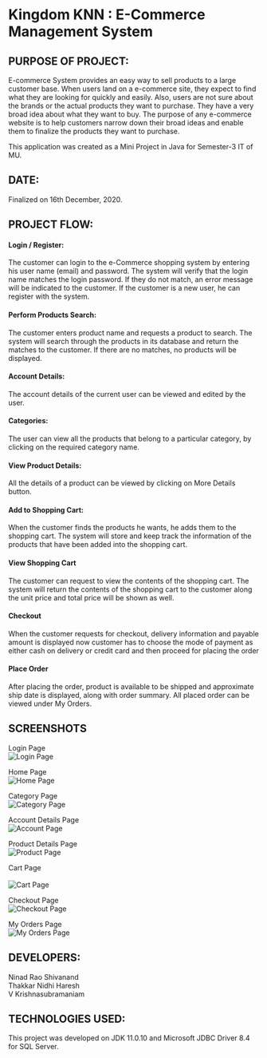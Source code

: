 # Kingdom KNN : E-Commerce Management System

## PURPOSE OF PROJECT: 

E-commerce System provides an easy way to sell products to a large customer base. When users land on a e-commerce site, they expect to find what they are looking for quickly and easily. Also, users are not sure about the brands or the actual products they want to purchase. They have a very broad idea about what they want to buy. The purpose of any e-commerce website is to help customers narrow down their broad ideas and enable them to finalize the products they want to purchase.

This application was created as a Mini Project in Java for Semester-3 IT of MU.

## DATE:

Finalized on 16th December, 2020.

## PROJECT FLOW:

#### Login / Register: 
The customer can login to the e-Commerce shopping system by entering his user name (email) and password. The system will verify that the login name matches the login password. If they do not match, an error message will be indicated to the customer. If the customer is a new user, he can register with the system. 

#### Perform Products Search:
The customer enters product name and requests a product to search. The system will search through the products in its database and return the matches to the customer. If there are no matches, no products will be displayed.

#### Account Details:
The account details of the current user can be viewed and edited by the user.

#### Categories:
The user can view all the products that belong to a particular category, by clicking on the required category name.

#### View Product Details:
All the details of a product can be viewed by clicking on More Details button.

#### Add to Shopping Cart:
When the customer finds the products he wants, he adds them to the shopping cart. The system will store and keep track the information of the products that have been added into the shopping cart. 

#### View Shopping Cart 
The customer can request to view the contents of the shopping cart. The system will return the contents of the shopping cart to the customer along the unit price and total price will be shown as well. 

#### Checkout
When the customer requests for checkout, delivery information and payable amount is displayed now customer has to choose the mode of payment as either cash on delivery or credit card and then proceed for placing the order

#### Place Order
After placing the order, product is available to be shipped and approximate ship date is displayed, along with order summary. All placed order can be viewed under My Orders.

## SCREENSHOTS

Login Page<br>
![Login Page](/Images/1.jpg)

Home Page<br>
![Home Page](/Images/2.jpg)

Category Page<br>
![Category Page](/Images/3.jpg)

Account Details Page<br>
![Account Page](/Images/4.jpg)

Product Details Page<br>
![Product Page](/Images/5.jpg)

Cart Page<br><br>
![Cart Page](/Images/6.jpg)

Checkout Page<br>
![Checkout Page](/Images/7.jpg)

My Orders Page<br>
![My Orders Page](/Images/8.jpg)


## DEVELOPERS:

Ninad Rao Shivanand <br>
Thakkar Nidhi Haresh <br>
V Krishnasubramaniam 

## TECHNOLOGIES USED:

This project was developed on JDK 11.0.10 and Microsoft JDBC Driver 8.4 for SQL Server.
